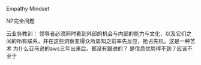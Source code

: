 Empathy
Mindset

NP完全问题

云业务教训：
领导者必须同时看到外部的机会与内部的能力与文化，以及它们之间的所有联系，并在这些洞察变得众所周知之前率先反应，抢占先机。这是一种艺术
为什么亚马逊的aws三年出来后，都没有跟进的？ 是信息优势得不到？应该不至于